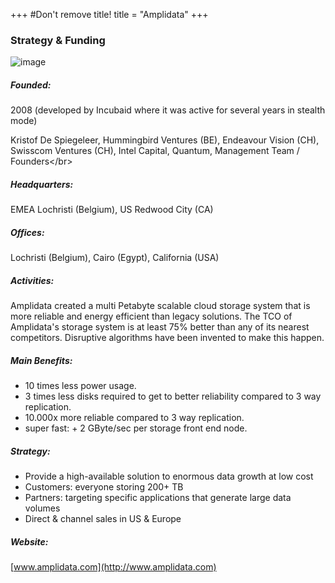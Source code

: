 +++
#Don't remove title!
title = "Amplidata"
+++
### Strategy & Funding

![image](img/amplidata-small.png)

##### Founded:

2008 (developed by Incubaid where it was active for several years in stealth mode)

Kristof De Spiegeleer, Hummingbird Ventures (BE), Endeavour Vision (CH), Swisscom Ventures (CH), Intel Capital, Quantum, Management Team / Founders</br\>

##### Headquarters:

EMEA Lochristi (Belgium), US Redwood City (CA)

##### Offices:

Lochristi (Belgium), Cairo (Egypt), California (USA)

##### Activities:

Amplidata created a multi Petabyte scalable cloud storage system that is more reliable and energy efficient than legacy solutions. The TCO of Amplidata's storage system is at least 75% better than any of its nearest competitors. Disruptive algorithms have been invented to make this happen.

##### Main Benefits:

-   10 times less power usage.
-   3 times less disks required to get to better reliability compared to 3 way replication.
-   10.000x more reliable compared to 3 way replication.
-   super fast: + 2 GByte/sec per storage front end node.

##### Strategy:

-   Provide a high-available solution to enormous data growth at low cost
-   Customers: everyone storing 200+ TB
-   Partners: targeting specific applications that generate large data volumes
-   Direct & channel sales in US & Europe

##### Website:

[www.amplidata.com](http://www.amplidata.com)
